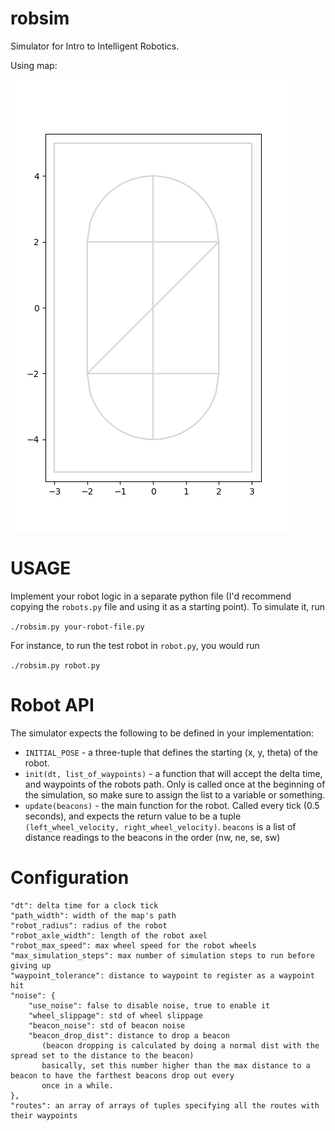 # robsim

Simulator for Intro to Intelligent Robotics.

Using map:

![](map_screenshot.png)

# USAGE

Implement your robot logic in a separate python file (I'd recommend copying the `robots.py` file and using it as a starting point). To simulate it, run

`./robsim.py your-robot-file.py`

For instance, to run the test robot in `robot.py`, you would run

`./robsim.py robot.py`

# Robot API

The simulator expects the following to be defined in your implementation:

* `INITIAL_POSE` - a three-tuple that defines the starting (x, y, theta) of the robot.
* `init(dt, list_of_waypoints)` - a function that will accept the delta time, and waypoints of the robots path. Only is called once at the beginning of the simulation, so make sure to assign the list to a variable or something.
* `update(beacons)` - the main function for the robot. Called every tick (0.5 seconds), and expects the return value to be a tuple `(left_wheel_velocity, right_wheel_velocity)`. `beacons` is a list of distance readings to the beacons in the order (nw, ne, se, sw)

# Configuration

    "dt": delta time for a clock tick
    "path_width": width of the map's path
    "robot_radius": radius of the robot
    "robot_axle_width": length of the robot axel
    "robot_max_speed": max wheel speed for the robot wheels
    "max_simulation_steps": max number of simulation steps to run before giving up
    "waypoint_tolerance": distance to waypoint to register as a waypoint hit
    "noise": {
        "use_noise": false to disable noise, true to enable it
        "wheel_slippage": std of wheel slippage
        "beacon_noise": std of beacon noise
        "beacon_drop_dist": distance to drop a beacon
           (beacon dropping is calculated by doing a normal dist with the spread set to the distance to the beacon)
           basically, set this number higher than the max distance to a beacon to have the farthest beacons drop out every
           once in a while.
    },
    "routes": an array of arrays of tuples specifying all the routes with their waypoints
